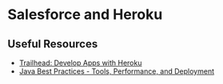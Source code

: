 # Salesforce and Heroku

## Useful Resources
<ul>

<li><a href="https://trailhead.salesforce.com/content/learn/trails/heroku_enterprise" target="_blank" alt="Trailhead: Develop Apps with Heroku">Trailhead: Develop Apps with Heroku</a></li>

<li><a href="https://developer.salesforce.com/events/webinars/the-java-best-practices-tools-performance-and-deployment" target="_blank" alt="Java Best Practices - Tools, Performance, and Deployment">Java Best Practices - Tools, Performance, and Deployment</a></li>

</ul>
